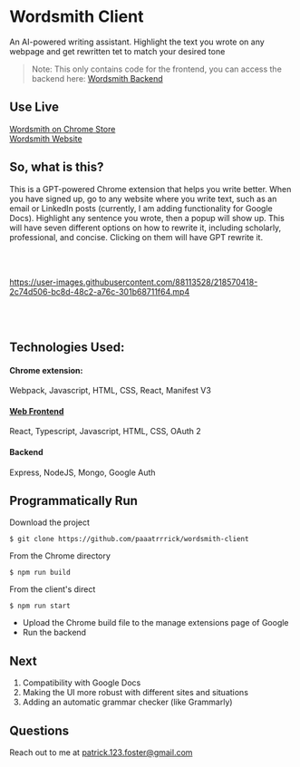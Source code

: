 # Wordsmith Client

An AI-powered writing assistant. Highlight the text you wrote on any webpage and get rewritten tet to match your desired tone

> Note: This only contains code for the frontend, you can access the backend here: [Wordsmith Backend](https://github.com/paaatrrrick/wordsmith-api)


## Use Live

[Wordsmith on Chrome Store](https://chrome.google.com/webstore/detail/wordsmith/ffjginbaonjceegjiapjgopplicfpbcm) <br/>
[Wordsmith Website](https://try-wordsmith.netlify.app/)


## So, what is this?

This is a GPT-powered Chrome extension that helps you write better. When you have signed up, go to any website where you write text, such as an email or LinkedIn posts (currently, I am adding functionality for Google Docs). Highlight any sentence you wrote, then a popup will show up. This will have seven different options on how to rewrite it, including scholarly, professional, and concise. Clicking on them will have GPT rewrite it.


<br/><br/>

https://user-images.githubusercontent.com/88113528/218570418-2c74d506-bc8d-48c2-a76c-301b68711f64.mp4

<br/><br/>



## Technologies Used:

#### Chrome extension:
Webpack, Javascript, HTML, CSS, React, Manifest V3

#### [Web Frontend](https://try-wordsmith.netlify.app/)
React, Typescript, Javascript, HTML, CSS, OAuth 2

#### Backend
Express, NodeJS, Mongo, Google Auth


## Programmatically Run

Download the project

```
$ git clone https://github.com/paaatrrrick/wordsmith-client
```

From the Chrome directory
```
$ npm run build
```

From the client's direct
```
$ npm run start
```

- Upload the Chrome build file to the manage extensions page of Google
- Run the backend

## Next

1. Compatibility with Google Docs
2. Making the UI more robust with different sites and situations
3. Adding an automatic grammar checker (like Grammarly)


## Questions

Reach out to me at patrick.123.foster@gmail.com

